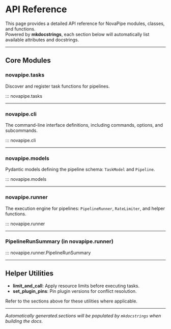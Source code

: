 # API Reference

This page provides a detailed API reference for NovaPipe modules, classes, and functions.  
Powered by **mkdocstrings**, each section below will automatically list available attributes and docstrings.

---

## Core Modules

### novapipe.tasks

Discover and register task functions for pipelines.

::: novapipe.tasks

---

### novapipe.cli

The command-line interface definitions, including commands, options, and subcommands.

::: novapipe.cli

---

### novapipe.models

Pydantic models defining the pipeline schema: `TaskModel` and `Pipeline`.

::: novapipe.models

---

### novapipe.runner

The execution engine for pipelines: `PipelineRunner`, `RateLimiter`, and helper functions.

::: novapipe.runner

---

### PipelineRunSummary (in novapipe.runner)

::: novapipe.runner.PipelineRunSummary

---

## Helper Utilities

- **limit_and_call**: Apply resource limits before executing tasks.  
- **set_plugin_pins**: Pin plugin versions for conflict resolution.

Refer to the sections above for these utilities where applicable.

---

*Automatically generated.sections will be populated by `mkdocstrings` when building the docs.*
